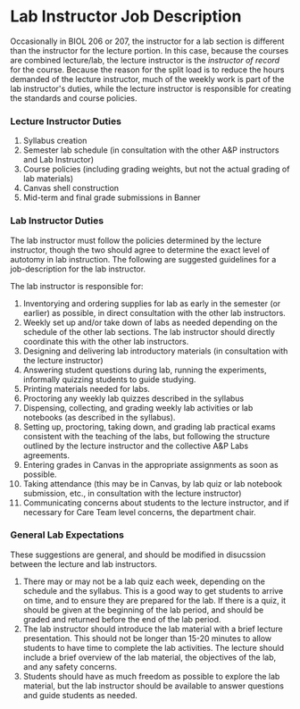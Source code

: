 # Lab Instructor Job Description

Occasionally in BIOL 206 or 207, the instructor for a lab section is different than the instructor for the lecture portion. In this case, because the courses are combined lecture/lab, the lecture instructor is the *instructor of record* for the course. Because the reason for the split load is to reduce the hours demanded of the lecture instructor, much of the weekly work is part of the lab instructor's duties, while the lecture instructor is responsible for creating the standards and course policies. 

### Lecture Instructor Duties

1. Syllabus creation
2. Semester lab schedule (in consultation with the other A&P instructors and Lab Instructor)
3. Course policies (including grading weights, but not the actual grading of lab materials)
4. Canvas shell construction
5. Mid-term and final grade submissions in Banner

### Lab Instructor Duties

The lab instructor must follow the policies determined by the lecture instructor, though the two should agree to determine the exact level of autotomy in lab instruction. The following are suggested guidelines for a job-description for the lab instructor.

The lab instructor is responsible for:

1. Inventorying and ordering supplies for lab as early in the semester (or earlier) as possible, in direct consultation with the other lab instructors.
2. Weekly set up and/or take down of labs as needed depending on the schedule of the other lab sections. The lab instructor should directly coordinate this with the other lab instructors.
3. Designing and delivering lab introductory materials (in consultation with the lecture instructor)
4. Answering student questions during lab, running the experiments, informally quizzing students to guide studying.
5. Printing materials needed for labs.
6. Proctoring any weekly lab quizzes described in the syllabus
7. Dispensing, collecting, and grading weekly lab activities or lab notebooks (as described in the syllabus).
8. Setting up, proctoring, taking down, and grading lab practical exams consistent with the teaching of the labs, but following the structure outlined by the lecture instructor and the collective A&P Labs agreements.
9. Entering grades in Canvas in the appropriate assignments as soon as possible.
10. Taking attendance (this may be in Canvas, by lab quiz or lab notebook submission, etc., in consultation with the lecture instructor)
11. Communicating concerns about students to the lecture instructor, and if necessary for Care Team level concerns, the department chair. 

### General Lab Expectations

These suggestions are general, and should be modified in disucssion between the lecture and lab instructors.

1. There may or may not be a lab quiz each week, depending on the schedule and the syllabus. This is a good way to get students to arrive on time, and to ensure they are prepared for the lab. If there is a quiz, it should be given at the beginning of the lab period, and should be graded and returned before the end of the lab period.
2. The lab instructor should introduce the lab material with a brief lecture presentation. This should not be longer than 15-20 minutes to allow students to have time to complete the lab activities. The lecture should include a brief overview of the lab material, the objectives of the lab, and any safety concerns.
3. Students should have as much freedom as possible to explore the lab material, but the lab instructor should be available to answer questions and guide students as needed.